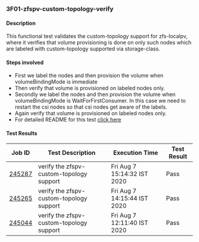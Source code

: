 ### 3F01-zfspv-custom-topology-verify

#### Description

This functional test validates the custom-topology support for zfs-localpv, where it verifies that volume provisioning is done on only such nodes which are labeled with custom-topology supported via storage-class.

#### Steps involved

- First we label the nodes and then provision the volume when volumeBindingMode is immediate
- Then verify that volume is provisioned on labeled nodes only.
- Secondly we label the nodes and then provision the volume when volumeBindingMode is WaitForFirstConsumer. In this case we need to restart the csi nodes so that csi nodes get aware of the labels.
- Again verify that volume is provisioned on labeled nodes only.
- For detailed README for this test [click here](https://github.com/openebs/e2e-tests/experiments/zfs-localpv/functional/zfspv-custom-topology)

#### Test Results

| Job ID  |      Test Description         | Execution Time |   Test Result   |
|---------|-------------------------------|----------------|-----------------|
|     <a href="https://gitlab.openebs.ci/openebs/e2e-nativek8s/-/jobs/245287">245287</a>           |  verify the zfspv-custom-topology support           | Fri Aug  7 15:14:32 IST 2020  | Pass |
|     <a href="https://gitlab.openebs.ci/openebs/e2e-nativek8s/-/jobs/245265">245265</a>           |  verify the zfspv-custom-topology support           | Fri Aug  7 14:15:44 IST 2020  | Pass |
|     <a href="https://gitlab.openebs.ci/openebs/e2e-nativek8s/-/jobs/245044">245044</a>           |  verify the zfspv-custom-topology support           | Fri Aug  7 12:11:40 IST 2020  | Pass |